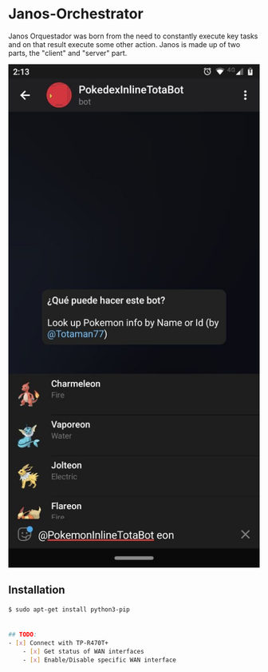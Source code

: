 # Janos-Orchestrator

Janos Orquestador was born from the need to constantly execute key tasks and on that result execute some other action. Janos is made up of two parts, the "client" and "server" part.

![screen](https://raw.githubusercontent.com/rafavg77/PokedexInlineTotaBot/main/img/1.jpg)

## Installation
```bash
$ sudo apt-get install python3-pip


## TODO:
- [x] Connect with TP-R470T+
    - [x] Get status of WAN interfaces
    - [x] Enable/Disable specific WAN interface